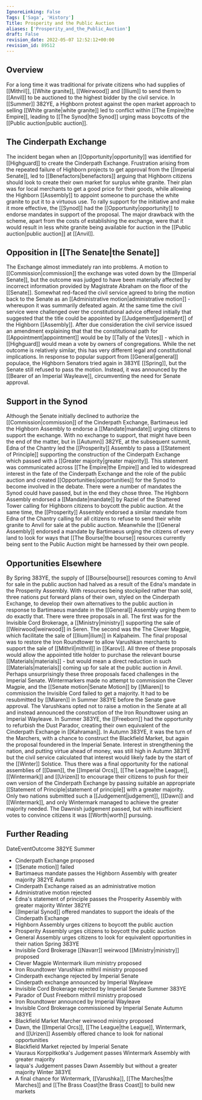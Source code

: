```yaml
---
IgnoreLinking: False
Tags: ['Saga', 'History']
Title: Prosperity and the Public Auction
aliases: ['Prosperity_and_the_Public_Auction']
draft: False
revision_date: 2022-05-07 12:52:12+00:00
revision_id: 89512
---
```


## Overview
For a long time it was traditional for private citizens who had supplies of [[Mithril]], [[White granite]], [[Weirwood]] and [[Ilium]] to send them to [[Anvil]] to be auctioned to the highest bidder by the civil service. In [[Summer]] 382YE, a Highborn protest against the open market approach to selling [[White granite|white granite]] led to conflict within [[The Empire|the Empire]], leading to [[The Synod|the Synod]] urging mass boycotts of the [[Public auction|public auction]].
## The Cinderpath Exchange
The incident began when an [[Opportunity|opportunity]] was identified for [[Highguard]] to create the Cinderpath Exchange. Frustration arising from the repeated failure of Highborn projects to get approval from the [[Imperial Senate]], led to [[Benefactors|benefactors]] arguing that Highborn citizens should look to create their own market for surplus white granite. Their plan was for local merchants to get a good price for their goods, while allowing the Highborn [[Assembly]] to appoint someone to purchase the white granite to put it to a virtuous use.
To rally support for the initiative and make it more effective, the [[Synod]] had the [[Opportunity|opportunity]] to endorse mandates in support of the proposal. The major drawback with the scheme, apart from the costs of establishing the exchange, were that it would result in less white granite being available for auction in the [[Public auction|public auction]] at [[Anvil]].
## Opposition in [[The Senate|the Senate]]
The Exchange almost immediately ran into problems. A motion to [[Commission|commission]] the exchange was voted down by the [[Imperial Senate]], but the outcome was judged to have been materially affected by incorrect information provided by Magistrate Abraham on the floor of the [[Senate]]. Somewhat red-faced the civil service agreed to bring the motion back to the Senate as an [[Administrative motion|administrative motion]] - whereupon it was summarily defeated again.
At the same time the civil service were challenged over the constitutional advice offered initially that suggested that the title could be appointed by [[Judgement|judgement]] of the Highborn [[Assembly]]. After due consideration the civil service issued an amendment explaining that that the constitutional path for [[Appointment|appointment]] would be by [[Tally of the Votes]] - which in [[Highguard]] would mean a vote by owners of congregations. While the net outcome is relatively similar, this has very different legal and constitutional implications.
In response to popular support from [[General|general]] populace, the Highborn Senators tried again in 383YE [[Spring]], but the Senate still refused to pass the motion. Instead, it was announced by the [[Bearer of an Imperial Wayleave]], circumventing the need for Senate approval.
## Support in the Synod
Although the Senate initially declined to authorize the [[Commission|commission]] of the Cinderpath Exchange, Bartimaeus led the Highborn Assembly to endorse a [[Mandate|mandate]] urging citizens to support the exchange. With no exchange to support, that might have been the end of the matter, but in [[Autumn]] 382YE, at the subsequent summit, Edna of the Chantry led the [[Prosperity]] Assembly to pass a [[Statement of Principle]] supporting the construction of the Cinderpath Exchange which passed with a [[Greater majority|greater majority]].
This statement was communicated across [[The Empire|the Empire]] and led to widespread interest in the fate of the Cinderpath Exchange and the role of the public auction and created [[Opportunities|opportunities]] for the Synod to become involved in the debate. There were a number of mandates the Synod could have passed, but in the end they chose three.
The Highborn Assembly endorsed a [[Mandate|mandate]] by Raziel of the Shattered Tower calling for Highborn citizens to boycott the public auction. At the same time, the [[Prosperity]] Assembly endorsed a similar mandate from Edna of the Chantry calling for all citizens to refuse to send their white granite to Anvil for sale at the public auction. Meanwhile the [[General Assembly]] endorsed a mandate by Bartimaeus urging the citizens of every land to look for ways that [[The Bourse|the bourse]] resources currently being sent to the Public Auction might be harnessed by their own people.
## Opportunities Elsewhere
By Spring 383YE, the supply of [[Bourse|bourse]] resources coming to Anvil for sale in the public auction had halved as a result of the Edna's mandate in the Prosperity Assembly. With resources being stockpiled rather than sold, three nations put forward plans of their own, styled on the Cinderpath Exchange, to develop their own alternatives to the public auction in response to Bartimaeus mandate in the [[General]] Assembly urging them to do exactly that.
There were three proposals in all. The first was for the Invisible Cord Brokerage, a [[Ministry|ministry]] supporting the sale of [[Weirwood|weirwood]] in Seren. The second was the The Clever Magpie, which facilitate the sale of [[Ilium|ilium]] in Kalpaheim. The final proposal was to restore the Iron Roundtower to allow Varushkan merchants to support the sale of [[Mithril|mithril]] in [[Karov]]. All three of these proposals would allow the appointed title holder to purchase the relevant bourse [[Materials|materials]] - but would mean a direct reduction in such [[Materials|materials]] coming up for sale at the public auction in Anvil.
Perhaps unsurprisingly these three proposals faced challenges in the Imperial Senate. Wintermarkers made no attempt to commission the Clever Magpie, and the [[Senate motion|Senate Motion]] by [[Miaren]] to commission the Invisible Cord failed to get a majority. It had to be resubmitted by [[Miaren]] in Summer 383YE before the Senate gave approval. The Varushkans opted not to raise a motion in the Senate at all and instead announced the construction of the Iron Roundtower using an Imperial Wayleave.
In Summer 383YE, the [[Freeborn]] had the opportunity to refurbish the Dust Parador, creating their own equivalent of the Cinderpath Exchange in [[Kahraman]]. In Autumn 383YE, it was the turn of the Marchers, with a chance to construct the Blackfield Market, but again the proposal foundered in the Imperial Senate.
Interest in strengthening the nation, and putting virtue ahead of money, was still high in Autumn 383YE but the civil service calculated that interest would likely fade by the start of the [[Winter]] Solstice. Thus there was a final opportunity for the national assemblies of [[Dawn]], the [[Imperial Orcs]], [[The League|the League]], [[Wintermark]] and [[Urizen]] to encourage their citizens to push for their own version of the Cinderpath Exchange by passing suitable an appropriate [[Statement of Principle|statement of principle]] with a greater majority. Only two nations submitted such a [[Judgement|judgement]], [[Dawn]] and [[Wintermark]], and only Wintermark managed to achieve the greater majority needed. The Dawnish judgement passed, but with insufficient votes to convince citizens it was [[Worth|worth]] pursuing.
## Further Reading
DateEventOutcome
382YE Summer
* Cinderpath Exchange proposed
* [[Senate motion]] failed
* Bartimaeus mandate passes the Highborn Assembly with greater majority
382YE Autumn
* Cinderpath Exchange raised as an administrative motion
* Administrative motion rejected
* Edna's statement of principle passes the Prosperity Assembly with greater majority
Winter 382YE
* [[Imperial Synod]] offered mandates to support the ideals of the Cinderpath Exchange
* Highborn Assembly urges citizens to boycott the public auction
* Prosperity Assembly urges citizens to boycott the public auction
* General Assembly urges citizens to look for equivalent opportunities in their nation
Spring 383YE
* Invisible Cord Brokerage [[Navarr]] weirwood [[Ministry|ministry]] proposed
* Clever Magpie Wintermark ilium ministry proposed
* Iron Roundtower Varushkan mithril ministry proposed
* Cinderpath exchange rejected by Imperial Senate
* Cinderpath exchange announced by Imperial Wayleave
* Invisible Cord Brokerage rejected by Imperial Senate
Summer 383YE
* Parador of Dust Freeborn mithril ministry proposed
* Iron Roundtower announced by Imperial Wayleave
* Invisible Cord Brokerage commissioned by Imperial Senate
Autumn 383YE
* Blackfield Market Marcher weirwood ministry proposed
* Dawn, the [[Imperial Orcs]], [[The League|the League]], Wintermark, and [[Urizen]] Assembly offered chance to look for national opportunities
* Blackfield Market rejected by Imperial Senate
* Vauraus Korppitkotka's Judgement passes Wintermark Assembly with greater majority
* Iaqua's Judgement passes Dawn Assembly but without a greater majority
Winter 383YE
* A final chance for Wintermark, [[Varushka]], [[The Marches|the Marches]] and [[The Brass Coast|the Brass Coast]] to build new markets